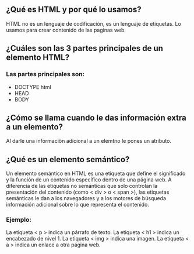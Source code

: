 ## ¿Qué es HTML y por qué lo usamos?
HTML no es un lenguaje de codificación, es un lenguaje de etiquetas. Lo usamos para crear contenido de las paginas web.

## ¿Cuáles son las 3 partes principales de un elemento HTML?

### Las partes principales son:
- DOCTYPE html
- HEAD
- BODY

## ¿Cómo se llama cuando le das información extra a un elemento?

Al darle una informaciön adicional a un elemtno le pones un atributo.

## ¿Qué es un elemento semántico?
Un elemento semántico en HTML es una etiqueta que define el significado y la función de un contenido específico dentro de una página web. A diferencia de las etiquetas no semánticas que solo controlan la presentación del contenido (como < div > o < span >), las etiquetas semánticas le dan a los navegadores y a los motores de búsqueda información adicional sobre lo que representa el contenido. 

### Ejemplo:

La etiqueta < p > indica un párrafo de texto.
La etiqueta < h1 > indica un encabezado de nivel 1.
La etiqueta < img > indica una imagen.
La etiqueta < a > indica un enlace a otra página web.